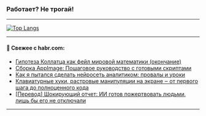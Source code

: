 ### Работает? Не трогай!

---
<!--
#### 🛠️ Technical stack:

![Java](https://img.shields.io/badge/Java-informational?logo=Oracle&style=flat&logoColor=white&color=FF4500)
![Kotlin](https://img.shields.io/badge/Kotlin-informational?logo=Kotlin&style=flat&logoColor=white&color=774D97)
![TS](https://img.shields.io/badge/TypeScript-informational?logo=typeScript&style=flat&logoColor=black&color=017acc)
![Python](https://img.shields.io/badge/Python-informational?logo=Python&style=flat&logoColor=black&color=ffdd54) <br>
![Spring](https://img.shields.io/badge/Spring-informational?logo=Spring&style=flat&logoColor=white&color=6DB33F) 
![SpringBoot](https://img.shields.io/badge/SpringBoot-informational?logo=SpringBoot&style=flat&logoColor=white&color=6DB33F)
![Nest](https://img.shields.io/badge/NestJS-informational?logo=NestJS&style=flat&logoColor=white&color=E0234E) 
![NodeJS](https://img.shields.io/badge/NodeJS-informational?logo=node.js&style=flat&logoColor=white&color=70A760)<br>
![PostgreSQL](https://img.shields.io/badge/PostgreSQL-informational?logo=PostgreSQL&style=flat&logoColor=white&color=DAA520)
![MongoDB](https://img.shields.io/badge/MongoDB-informational?logo=MongoDB&style=flat&logoColor=white&color=870000)
![Apache](https://img.shields.io/badge/Apache-informational?logo=apache&style=flat&logoColor=white&color=f74e28)

___ 
-->

<!--- #### 🛠️ : --->

[![Top Langs](https://github-readme-stats-82jvfl3w3-advtsettinggmailcoms-projects.vercel.app/api/top-langs/?username=zloylis&langs_count=10&hide_title=true&title_color=e6edf3&size_weight=0.5&count_weight=0.5&layout=compact&hide_progress=true&hide_border=true&theme=dracula&hide=css,makefile,cmake)](https://github.com/zloylis)

<!---


####  :octocat:&nbsp;&nbsp; Статистика:

![GitHub stats](https://github-readme-stats-u2qms2cxw-advtsettinggmailcoms-projects.vercel.app/api?username=zloylis&show_icons=true&hide_border=true&theme=dracula&title_color=e6edf3&include_all_commits=true&count_private=true&hide_rank=false&hide_title=true&rank_icon=github)
-->
---

#### 💬 Свежее с habr.com:

<!-- BLOG-POST-LIST:START -->
- [Гипотеза Коллатца как фейл мировой математики &lpar;окончание&rpar;](https://habr.com/ru/articles/953470/?utm_source=habrahabr&utm_medium=rss&utm_campaign=953470)
- [Сборка AppImage: Пошаговое руководство с готовыми скриптами](https://habr.com/ru/articles/953462/?utm_source=habrahabr&utm_medium=rss&utm_campaign=953462)
- [Как я пытался сделать нейросеть аналитиком: провалы и уроки](https://habr.com/ru/articles/953432/?utm_source=habrahabr&utm_medium=rss&utm_campaign=953432)
- [Клавиатурные хуки, растровые манипуляции на экране ‒ от первого шага до полноценного кода](https://habr.com/ru/articles/952160/?utm_source=habrahabr&utm_medium=rss&utm_campaign=952160)
- [[Перевод] Шокирующий отчет: ИИ готов пожертвовать людьми, лишь бы его не отключали](https://habr.com/ru/articles/953424/?utm_source=habrahabr&utm_medium=rss&utm_campaign=953424)
<!-- BLOG-POST-LIST:END -->

---
